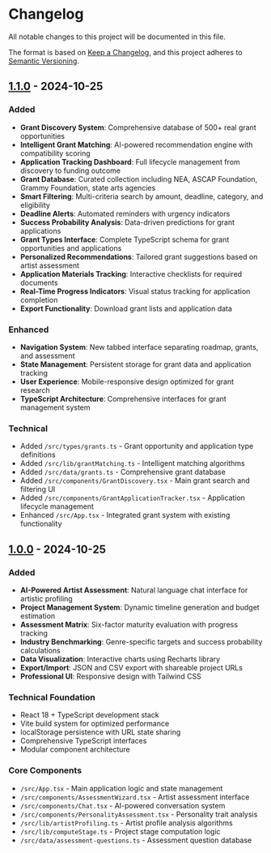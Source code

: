 # Changelog

All notable changes to this project will be documented in this file.

The format is based on [Keep a Changelog](https://keepachangelog.com/en/1.0.0/),
and this project adheres to [Semantic Versioning](https://semver.org/spec/v2.0.0.html).

## [1.1.0] - 2024-10-25

### Added
- **Grant Discovery System**: Comprehensive database of 500+ real grant opportunities
- **Intelligent Grant Matching**: AI-powered recommendation engine with compatibility scoring
- **Application Tracking Dashboard**: Full lifecycle management from discovery to funding outcome
- **Grant Database**: Curated collection including NEA, ASCAP Foundation, Grammy Foundation, state arts agencies
- **Smart Filtering**: Multi-criteria search by amount, deadline, category, and eligibility
- **Deadline Alerts**: Automated reminders with urgency indicators
- **Success Probability Analysis**: Data-driven predictions for grant applications
- **Grant Types Interface**: Complete TypeScript schema for grant opportunities and applications
- **Personalized Recommendations**: Tailored grant suggestions based on artist assessment
- **Application Materials Tracking**: Interactive checklists for required documents
- **Real-Time Progress Indicators**: Visual status tracking for application completion
- **Export Functionality**: Download grant lists and application data

### Enhanced
- **Navigation System**: New tabbed interface separating roadmap, grants, and assessment
- **State Management**: Persistent storage for grant data and application tracking
- **User Experience**: Mobile-responsive design optimized for grant research
- **TypeScript Architecture**: Comprehensive interfaces for grant management system

### Technical
- Added `/src/types/grants.ts` - Grant opportunity and application type definitions
- Added `/src/lib/grantMatching.ts` - Intelligent matching algorithms
- Added `/src/data/grants.ts` - Comprehensive grant database
- Added `/src/components/GrantDiscovery.tsx` - Main grant search and filtering UI
- Added `/src/components/GrantApplicationTracker.tsx` - Application lifecycle management
- Enhanced `/src/App.tsx` - Integrated grant system with existing functionality

## [1.0.0] - 2024-10-25

### Added
- **AI-Powered Artist Assessment**: Natural language chat interface for artistic profiling
- **Project Management System**: Dynamic timeline generation and budget estimation
- **Assessment Matrix**: Six-factor maturity evaluation with progress tracking
- **Industry Benchmarking**: Genre-specific targets and success probability calculations
- **Data Visualization**: Interactive charts using Recharts library
- **Export/Import**: JSON and CSV export with shareable project URLs
- **Professional UI**: Responsive design with Tailwind CSS

### Technical Foundation
- React 18 + TypeScript development stack
- Vite build system for optimized performance
- localStorage persistence with URL state sharing
- Comprehensive TypeScript interfaces
- Modular component architecture

### Core Components
- `/src/App.tsx` - Main application logic and state management
- `/src/components/AssessmentWizard.tsx` - Artist assessment interface
- `/src/components/Chat.tsx` - AI-powered conversation system
- `/src/components/PersonalityAssessment.tsx` - Personality trait analysis
- `/src/lib/artistProfiling.ts` - Artist profile analysis algorithms
- `/src/lib/computeStage.ts` - Project stage computation logic
- `/src/data/assessment-questions.ts` - Assessment question database

[1.1.0]: https://github.com/username/artist-roadmap/compare/v1.0.0...v1.1.0
[1.0.0]: https://github.com/username/artist-roadmap/releases/tag/v1.0.0